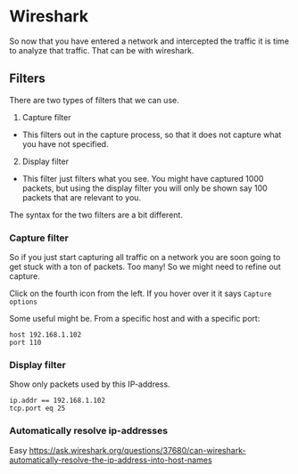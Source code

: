 # Wireshark

So now that you have entered a network and intercepted the traffic it is time to analyze that traffic. That can be with wireshark.

## Filters

There are two types of filters that we can use.
1. Capture filter
 - This filters out in the capture process, so that it does not capture what you have not specified. 
2. Display filter
 - This filter just filters what you see. You might have captured 1000 packets, but using the display filter you will only be shown say 100 packets that are relevant to you.

The syntax for the two filters are a bit different.

### Capture filter
So if you just start capturing all traffic on a network you are soon going to get stuck with a ton of packets. Too many! So we might need to refine out capture.

Click on the fourth icon from the left. If you hover over it it says `Capture options`

Some useful might be.
From a specific host and with a specific port:
```
host 192.168.1.102
port 110
```


### Display filter

Show only packets used by this IP-address.
```
ip.addr == 192.168.1.102
tcp.port eq 25
```

### Automatically resolve ip-addresses

Easy
https://ask.wireshark.org/questions/37680/can-wireshark-automatically-resolve-the-ip-address-into-host-names

